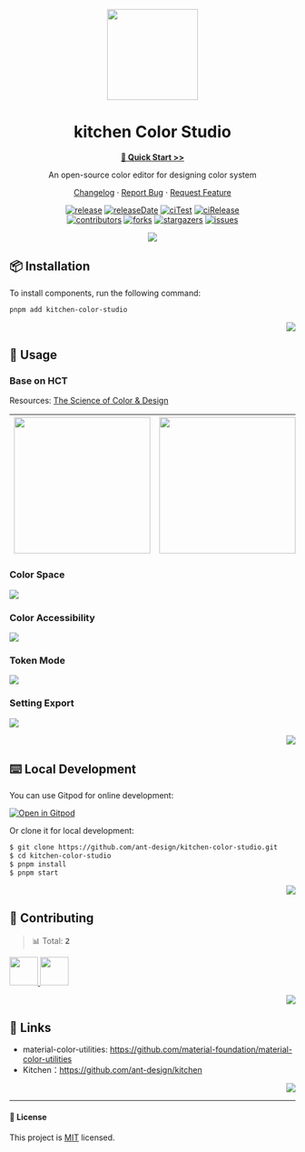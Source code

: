 <a name="readme-top"></a>

<div align="center">

<img width="160" src="https://gw.alipayobjects.com/mdn/rms_7d1485/afts/img/A*XDYxSJXBjjwAAAAAAAAAAAAAARQnAQ">

<h1>kitchen Color Studio</h1>
  
[**🎨 Quick Start >>**](https://ant-design.github.io/kitchen-color-studio/~demos/colorstudio-demo-demo)

An open-source color editor for designing color system

[Changelog](./CHANGELOG.md) · [Report Bug][issues-url] · [Request Feature][issues-url]

<!-- SHIELD GROUP -->

[![release][release-shield]][release-url]
[![releaseDate][release-date-shield]][release-date-url]
[![ciTest][ci-test-shield]][ci-test-url]
[![ciRelease][ci-release-shield]][ci-release-url]
<br/>
[![contributors][contributors-shield]][contributors-url]
[![forks][forks-shield]][forks-url]
[![stargazers][stargazers-shield]][stargazers-url]
[![issues][issues-shield]][issues-url]

[![](https://raw.githubusercontent.com/ant-design/kitchen-color-studio/master/public/preview1.webp)](https://ant-design.github.io/kitchen-color-studio/~demos/colorstudio-demo-demo)

</div>

## 📦 Installation

To install components, run the following command:

```bash
pnpm add kitchen-color-studio
```

<div align="right">

[![][back-to-top]](#readme-top)

</div>

## 🎨 Usage

### Base on HCT
Resources: [The Science of Color & Design](https://material.io/blog/science-of-color-design)

|<img src="https://lh3.googleusercontent.com/FgfF6od_qjYXbXowPPgL3IQ8T0QnEAZnoehlRcXHSXK7QXfHe_LvBm3SeYIkxhSRn3gBjjH4GEO6DYOex8btaN34lVDSzP7ZULMMSqoE7bsxyCWA0Q=w1400-v0" height="240" />|<img src="https://lh3.googleusercontent.com/PWM-JWdCtOxcGHHoiZfm1HkSNNcMRXyGE4CRapU1lrFHo93W1dqHACB24x7FCuqFKA-6LTBMhEtSHsMkZcu8EsOrNaUWE6ixtknM1Sv7hhpHwvLWcG1-=w1400-v0" height="240" />|
| --- | --- |

### Color Space

![](https://raw.githubusercontent.com/ant-design/kitchen-color-studio/master/public/preview2.webp)

### Color Accessibility

![](https://raw.githubusercontent.com/ant-design/kitchen-color-studio/master/public/preview5.webp)

### Token Mode

![](https://raw.githubusercontent.com/ant-design/kitchen-color-studio/master/public/preview3.webp)

### Setting Export

![](https://raw.githubusercontent.com/ant-design/kitchen-color-studio/master/public/preview4.webp)

<div align="right">

[![][back-to-top]](#readme-top)

</div>

## ⌨️ Local Development

You can use Gitpod for online development:

[![Open in Gitpod](https://gitpod.io/button/open-in-gitpod.svg)][gitpod-url]

Or clone it for local development:

```bash
$ git clone https://github.com/ant-design/kitchen-color-studio.git
$ cd kitchen-color-studio
$ pnpm install
$ pnpm start
```

<div align="right">

[![][back-to-top]](#readme-top)

</div>

## 🤝 Contributing

<!-- CONTRIBUTION GROUP -->

> 📊 Total: <kbd>**2**</kbd>

<a href="https://github.com/ant-design" title="ant-design">
  <img src="https://avatars.githubusercontent.com/u/17870709?v=4" width="50" />
</a>
<a href="https://github.com/apps/dependabot" title="dependabot[bot]">
  <img src="https://avatars.githubusercontent.com/in/29110?v=4" width="50" />
</a>

<!-- CONTRIBUTION END -->

<div align="right">

[![][back-to-top]](#readme-top)

</div>

## 🔗 Links


- material-color-utilities: https://github.com/material-foundation/material-color-utilities
- Kitchen：https://github.com/ant-design/kitchen

<div align="right">

[![][back-to-top]](#readme-top)

</div>

---

#### 📝 License

This project is [MIT](./LICENSE) licensed.

<!-- LINK GROUP -->

[profile-url]: https://github.com/ant-design
[issues-url]: https://github.com/ant-design/kitchen-color-studio/issues/new/choose
[gitpod-url]: https://gitpod.io/#https://github.com/ant-design/kitchen-color-studio

<!-- SHIELD LINK GROUP -->

[back-to-top]: https://img.shields.io/badge/-BACK_TO_TOP-151515?style=flat-square

<!-- release -->

[release-shield]: https://img.shields.io/npm/v/kitchen-color-studio?logo=npm
[release-url]: https://www.npmjs.com/package/kitchen-color-studio

<!-- releaseDate -->

[release-date-shield]: https://img.shields.io/github/release-date/ant-design/kitchen-color-studio?style=flat
[release-date-url]: https://github.com/ant-design/kitchen-color-studio/releases

<!-- ciTest -->

[ci-test-shield]: https://github.com/ant-design/kitchen-color-studio/workflows/Test%20CI/badge.svg
[ci-test-url]: https://github.com/ant-design/kitchen-color-studio/actions/workflows/test.yml

<!-- ciRelease -->

[ci-release-shield]: https://github.com/ant-design/kitchen-color-studio/workflows/Build%20and%20Release/badge.svg
[ci-release-url]: https://github.com/ant-design/kitchen-color-studio/actions/workflows/release.yml

<!-- contributors -->

[contributors-shield]: https://img.shields.io/github/contributors/ant-design/kitchen-color-studio.svg?style=flat
[contributors-url]: https://github.com/ant-design/kitchen-color-studio/graphs/contributors

<!-- forks -->

[forks-shield]: https://img.shields.io/github/forks/ant-design/kitchen-color-studio.svg?style=flat
[forks-url]: https://github.com/ant-design/kitchen-color-studio/network/members

<!-- stargazers -->

[stargazers-shield]: https://img.shields.io/github/stars/ant-design/kitchen-color-studio.svg?style=flat
[stargazers-url]: https://github.com/ant-design/kitchen-color-studio/stargazers

<!-- issues -->

[issues-shield]: https://img.shields.io/github/issues/ant-design/kitchen-color-studio.svg?style=flat
[issues-url]: https://img.shields.io/github/issues/ant-design/kitchen-color-studio.svg?style=flat
